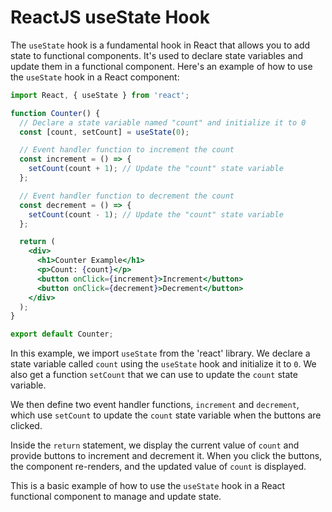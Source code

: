 # ReactJS useState Hook

The `useState` hook is a fundamental hook in React that allows you to add state to functional components. It's used to declare state variables and update them in a functional component. Here's an example of how to use the `useState` hook in a React component:

```jsx
import React, { useState } from 'react';

function Counter() {
  // Declare a state variable named "count" and initialize it to 0
  const [count, setCount] = useState(0);

  // Event handler function to increment the count
  const increment = () => {
    setCount(count + 1); // Update the "count" state variable
  };

  // Event handler function to decrement the count
  const decrement = () => {
    setCount(count - 1); // Update the "count" state variable
  };

  return (
    <div>
      <h1>Counter Example</h1>
      <p>Count: {count}</p>
      <button onClick={increment}>Increment</button>
      <button onClick={decrement}>Decrement</button>
    </div>
  );
}

export default Counter;
```

In this example, we import `useState` from the 'react' library. We declare a state variable called `count` using the `useState` hook and initialize it to `0`. We also get a function `setCount` that we can use to update the `count` state variable.

We then define two event handler functions, `increment` and `decrement`, which use `setCount` to update the `count` state variable when the buttons are clicked.

Inside the `return` statement, we display the current value of `count` and provide buttons to increment and decrement it. When you click the buttons, the component re-renders, and the updated value of `count` is displayed.

This is a basic example of how to use the `useState` hook in a React functional component to manage and update state.
